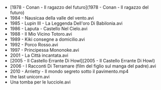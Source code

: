 * [1978 - Conan - Il ragazzo del futuro](1978 - Conan - Il ragazzo del futuro)
* 1984 - Nausicaa della valle del vento.avi
* 1985 - Lupin III - La Leggenda Dell'oro Di Babilonia.avi
* 1986 - Laputa - Castello Nel Cielo.avi
* 1988 - Il Mio Vicino Totoro.avi
* 1989 - Kiki consegne a domicilio.avi
* 1992 - Porco Rosso.avi
* 1997 - Principessa Mononoke.avi
* 2001 - La Città incantata.avi
* [2005 - Il Castello Errante Di Howl](2005 - Il Castello Errante Di Howl)
* 2006 - I Racconti Di Terramare (film del figlio sul manga del padre).avi
* 2010 - Arrietty - Il mondo segreto sotto il pavimento.mp4
* the last unicorn.avi
* Una tomba per le lucciole.avi
